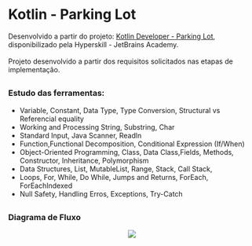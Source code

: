 # Kotlin - Parking Lot
Desenvolvido a partir do projeto: [Kotlin Developer - Parking Lot](https://hyperskill.org/projects/75), disponibilizado pela Hyperskill - JetBrains Academy.<br><br>
Projeto desenvolvido a partir dos requisitos solicitados nas etapas de implementação.

##
### Estudo das ferramentas:
  - Variable, Constant, Data Type, Type Conversion, Structural vs Referencial equality
  - Working and Processing String, Substring, Char
  - Standard Input, Java Scanner, Readln
  - Function,Functional Decomposition, Conditional Expression (If/When)
  - Object-Oriented Programming, Class, Data Class,Fields, Methods, Constructor, Inheritance, Polymorphism
  - Data Structures, List, MutableList, Range, Stack, Call Stack,
  - Loops, For, While, Do While, Jumps and Returns, ForEach, ForEachIndexed
  - Null Safety, Handling Erros, Exceptions, Try-Catch

##
### Diagrama de Fluxo
<div align="center">
  <image src="https://github.com/user-attachments/assets/c47c3a82-52bb-46ef-b5e2-6b3c7f497069">
</div>
